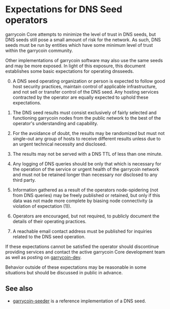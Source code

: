 Expectations for DNS Seed operators
====================================

garrycoin Core attempts to minimize the level of trust in DNS seeds,
but DNS seeds still pose a small amount of risk for the network.
As such, DNS seeds must be run by entities which have some minimum
level of trust within the garrycoin community.

Other implementations of garrycoin software may also use the same
seeds and may be more exposed. In light of this exposure, this
document establishes some basic expectations for operating dnsseeds.

0. A DNS seed operating organization or person is expected to follow good
host security practices, maintain control of applicable infrastructure,
and not sell or transfer control of the DNS seed. Any hosting services
contracted by the operator are equally expected to uphold these expectations.

1. The DNS seed results must consist exclusively of fairly selected and
functioning garrycoin nodes from the public network to the best of the
operator's understanding and capability.

2. For the avoidance of doubt, the results may be randomized but must not
single-out any group of hosts to receive different results unless due to an
urgent technical necessity and disclosed.

3. The results may not be served with a DNS TTL of less than one minute.

4. Any logging of DNS queries should be only that which is necessary
for the operation of the service or urgent health of the garrycoin
network and must not be retained longer than necessary nor disclosed
to any third party.

5. Information gathered as a result of the operators node-spidering
(not from DNS queries) may be freely published or retained, but only
if this data was not made more complete by biasing node connectivity
(a violation of expectation (1)).

6. Operators are encouraged, but not required, to publicly document the
details of their operating practices.

7. A reachable email contact address must be published for inquiries
related to the DNS seed operation.

If these expectations cannot be satisfied the operator should
discontinue providing services and contact the active garrycoin
Core development team as well as posting on
[garrycoin-dev](https://groups.google.com/forum/#!forum/garrycoin-dev).

Behavior outside of these expectations may be reasonable in some
situations but should be discussed in public in advance.

See also
----------
- [garrycoin-seeder](https://github.com/pooler/garrycoin-seeder) is a reference implementation of a DNS seed.
